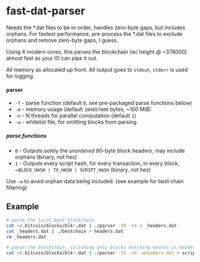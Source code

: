 # fast-dat-parser

Needs the *.dat files to be in-order, handles zero-byte gaps, but includes orphans.
For fastest performance, pre-process the *.dat files to exclude orphans and remove zero-byte gaps, I guess.

Using 4 modern cores, this parses the blockchain (w/ height @ ~378000) almost fast as your IO can pipe it out.

All memory as allocated up front.
All output goes to `stdout`, `stderr` is used for logging.


#### parser

- `-f` - parse function (default `0`, see pre-packaged parse functions below)
- `-m` - memory usage (default `104857600` bytes, ~100 MiB)
- `-n` - N threads for parallel computation (default `1`)
- `-w` - whitelist file, for omitting blocks from parsing


##### parse functions

- `0` - Outputs solely the *unordered* 80-byte block headers, may include orphans (binary, not hex)
- `1` - Outputs every script hash, for every transaction, in every block, ~`BLOCK_HASH | TX_HASH | SCRIPT_HASH` (binary, not hex)

Use `-w` to avoid orphan data being included. (see example for best chain filtering)


## Example

``` bash
# parse the local-best blockchain
cat ~/.bitcoin/blocks/blk*.dat | ./parser -f0 -n4 > _headers.dat
cat _headers.dat | ./bestchain > headers.dat
rm _headers.dat

# parse the blockchain, including only blocks matching hashes in headers.dat
cat ~/.bitcoin/blocks/blk*.dat | ./parser -f1 -n4 -wheaders.dat > scripts.dat
```
